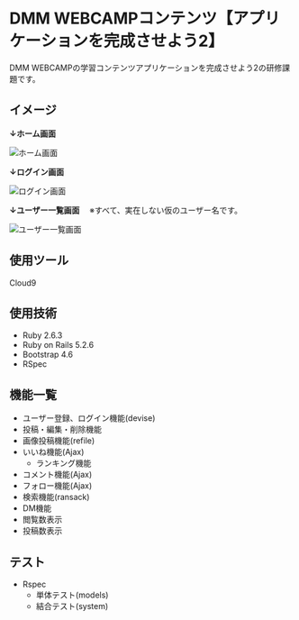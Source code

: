# DMM WEBCAMPコンテンツ【アプリケーションを完成させよう2】
DMM WEBCAMPの学習コンテンツアプリケーションを完成させよう2の研修課題です。

## イメージ
**↓ホーム画面**

![ホーム画面](https://user-images.githubusercontent.com/86041660/147623862-01b71e01-4867-4875-8ca7-9d474ba6161e.png)

**↓ログイン画面**

![ログイン画面](https://user-images.githubusercontent.com/86041660/147848041-e0a652cc-f4c0-40b6-87a9-6141ad9bad07.png)

**↓ユーザー一覧画面**
　※すべて、実在しない仮のユーザー名です。

![ユーザー一覧画面](https://user-images.githubusercontent.com/86041660/147848061-170e2451-51fc-44dc-92d2-74d8068a8160.png)

## 使用ツール
Cloud9

## 使用技術
- Ruby 2.6.3
- Ruby on Rails 5.2.6
- Bootstrap 4.6
- RSpec

## 機能一覧
- ユーザー登録、ログイン機能(devise)
- 投稿・編集・削除機能
- 画像投稿機能(refile)
- いいね機能(Ajax)
  - ランキング機能
- コメント機能(Ajax)
- フォロー機能(Ajax)
- 検索機能(ransack)
- DM機能
- 閲覧数表示
- 投稿数表示

## テスト
- Rspec
  - 単体テスト(models)
  - 結合テスト(system)
